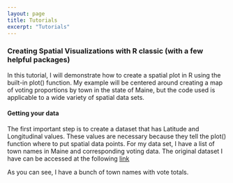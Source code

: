 ```yaml
---
layout: page
title: Tutorials
excerpt: "Tutorials"
---
```


### Creating Spatial Visualizations with R classic (with a few helpful packages)

In this tutorial, I will demonstrate how to create a spatial plot in R using the built-in plot() function. My example will be centered around creating a map of voting proportions by town in the state of Maine, but the code used is applicable to a wide variety of spatial data sets. 

#### Getting your data
The first important step is to create a dataset that has Latitude and Longitudinal values. These values are necessary because they tell the plot() function where to put spatial data points. For my data set, I have a list of town names in Maine and corresponding voting data. The original dataset I have can be accessed at the following [link](/2013_referendum_question_1)

As you can see, I have a bunch of town names with vote totals. 
